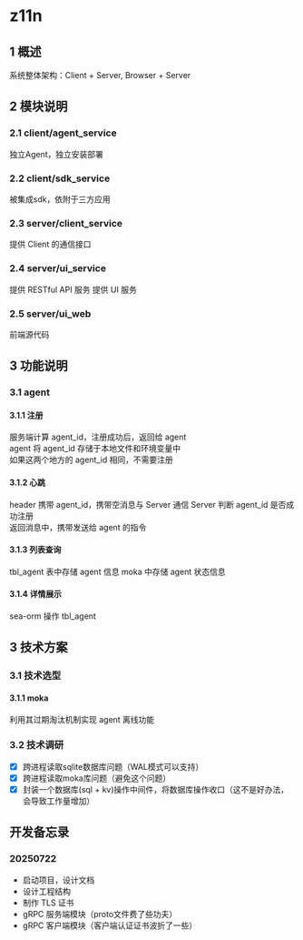 # z11n
## 1 概述
系统整体架构：Client + Server, Browser + Server
## 2 模块说明
### 2.1 client/agent_service
独立Agent，独立安装部署
### 2.2 client/sdk_service
被集成sdk，依附于三方应用
### 2.3 server/client_service
提供 Client 的通信接口
### 2.4 server/ui_service
提供 RESTful API 服务
提供 UI 服务
### 2.5 server/ui_web
前端源代码
## 3 功能说明
### 3.1 agent
#### 3.1.1 注册
服务端计算 agent_id，注册成功后，返回给 agent  
agent 将 agent_id 存储于本地文件和环境变量中  
如果这两个地方的 agent_id 相同，不需要注册
#### 3.1.2 心跳
header 携带 agent_id，携带空消息与 Server 通信
Server 判断 agent_id 是否成功注册  
返回消息中，携带发送给 agent 的指令
#### 3.1.3 列表查询
tbl_agent 表中存储 agent 信息
moka 中存储 agent 状态信息
#### 3.1.4 详情展示
sea-orm 操作 tbl_agent

## 3 技术方案
### 3.1 技术选型
#### 3.1.1 moka
利用其过期淘汰机制实现 agent 离线功能

### 3.2 技术调研
- [X] 跨进程读取sqlite数据库问题（WAL模式可以支持）
- [X] 跨进程读取moka库问题（避免这个问题）
- [X] 封装一个数据库(sql + kv)操作中间件，将数据库操作收口（这不是好办法，会导致工作量增加）

## 开发备忘录
### 20250722
- 启动项目，设计文档
- 设计工程结构
- 制作 TLS 证书
- gRPC 服务端模块（proto文件费了些功夫）
- gRPC 客户端模块（客户端认证证书波折了一些）
